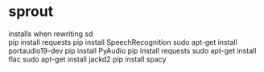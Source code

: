 # sprout

installs when rewriting sd  
pip install requests 
pip install SpeechRecognition
sudo apt-get install portaudio19-dev
pip install PyAudio 
pip install requests 
sudo apt-get install flac
sudo apt-get install jackd2
pip install spacy
